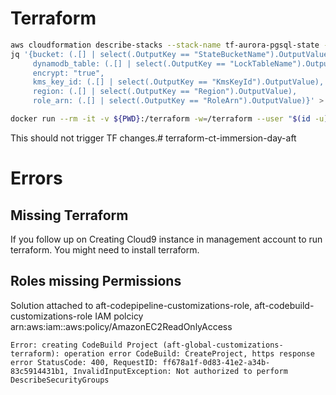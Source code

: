 # Terraform 
```bash
aws cloudformation describe-stacks --stack-name tf-aurora-pgsql-state --query 'Stacks[0].Outputs' | \
jq '{bucket: (.[] | select(.OutputKey == "StateBucketName").OutputValue), 
     dynamodb_table: (.[] | select(.OutputKey == "LockTableName").OutputValue),
     encrypt: "true",
     kms_key_id: (.[] | select(.OutputKey == "KmsKeyId").OutputValue),
     region: (.[] | select(.OutputKey == "Region").OutputValue),
     role_arn: (.[] | select(.OutputKey == "RoleArn").OutputValue)}' > terraform-init.tfvars.json

```

```bash
docker run --rm -it -v ${PWD}:/terraform -w=/terraform --user "$(id -u):$(id -g)" -e AWS_ACCESS_KEY_ID -e AWS_SECRET_ACCESS_KEY -e AWS_SESSION_TOKEN hashicorp/terraform:latest init -backend-config=/terraform/terraform-init.tfvars.json
```

This should not trigger TF changes.# terraform-ct-immersion-day-aft


# Errors

## Missing Terraform

If you follow up on Creating Cloud9 instance in management account to run terraform. You might need to install terraform.


## Roles missing Permissions

Solution attached to aft-codepipeline-customizations-role, aft-codebuild-customizations-role IAM polcicy arn:aws:iam::aws:policy/AmazonEC2ReadOnlyAccess

```
Error: creating CodeBuild Project (aft-global-customizations-terraform): operation error CodeBuild: CreateProject, https response error StatusCode: 400, RequestID: ff678a1f-0d83-41e2-a34b-83c5914431b1, InvalidInputException: Not authorized to perform DescribeSecurityGroups
```
